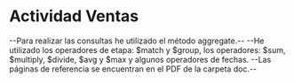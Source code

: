 # Actividad Ventas

--Para realizar las consultas he utilizado el método aggregate.--
--He utilizado los operadores de etapa: $match y $group, los operadores: $sum, $multiply, $divide, $avg y $max y algunos operadores de fechas.
--Las páginas de referencia se encuentran en el PDF de la carpeta doc.--